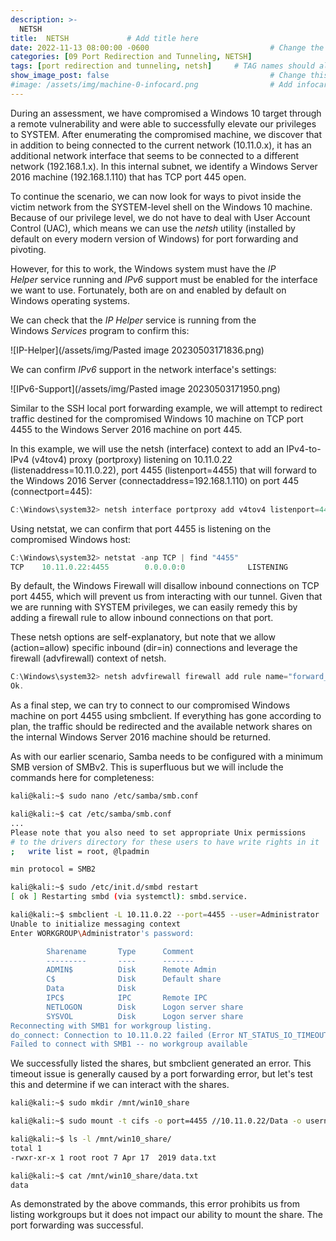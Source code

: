 ```yaml
---
description: >-
  NETSH
title:  NETSH             # Add title here
date: 2022-11-13 08:00:00 -0600                           # Change the date to match completion date
categories: [09 Port Redirection and Tunneling, NETSH]                     # Change Templates to Writeup
tags: [port redirection and tunneling, netsh]     # TAG names should always be lowercase; replace template with writeup, and add relevant tags
show_image_post: false                                    # Change this to true
#image: /assets/img/machine-0-infocard.png                # Add infocard image here for post preview image
---
```


During an assessment, we have compromised a Windows 10 target through a remote vulnerability and were able to successfully elevate our privileges to SYSTEM. After enumerating the compromised machine, we discover that in addition to being connected to the current network (10.11.0.x), it has an additional network interface that seems to be connected to a different network (192.168.1.x). In this internal subnet, we identify a Windows Server 2016 machine (192.168.1.110) that has TCP port 445 open.

To continue the scenario, we can now look for ways to pivot inside the victim network from the SYSTEM-level shell on the Windows 10 machine. Because of our privilege level, we do not have to deal with User Account Control (UAC), which means we can use the _netsh_ utility (installed by default on every modern version of Windows) for port forwarding and pivoting.

However, for this to work, the Windows system must have the _IP Helper_ service running and _IPv6_ support must be enabled for the interface we want to use. Fortunately, both are on and enabled by default on Windows operating systems.

We can check that the _IP Helper_ service is running from the Windows _Services_ program to confirm this:

![IP-Helper](/assets/img/Pasted image 20230503171836.png)

We can confirm _IPv6_ support in the network interface's settings:

![IPv6-Support](/assets/img/Pasted image 20230503171950.png)

Similar to the SSH local port forwarding example, we will attempt to redirect traffic destined for the compromised Windows 10 machine on TCP port 4455 to the Windows Server 2016 machine on port 445.

In this example, we will use the netsh (interface) context to add an IPv4-to-IPv4 (v4tov4) proxy (portproxy) listening on 10.11.0.22 (listenaddress=10.11.0.22), port 4455 (listenport=4455) that will forward to the Windows 2016 Server (connectaddress=192.168.1.110) on port 445 (connectport=445):

```powershell
C:\Windows\system32> netsh interface portproxy add v4tov4 listenport=4455 listenaddress=10.11.0.22 connectport=445 connectaddress=192.168.1.110
```

Using netstat, we can confirm that port 4455 is listening on the compromised Windows host:

```powershell
C:\Windows\system32> netstat -anp TCP | find "4455"                                              
TCP    10.11.0.22:4455        0.0.0.0:0              LISTENING 
```

By default, the Windows Firewall will disallow inbound connections on TCP port 4455, which will prevent us from interacting with our tunnel. Given that we are running with SYSTEM privileges, we can easily remedy this by adding a firewall rule to allow inbound connections on that port.

These netsh options are self-explanatory, but note that we allow (action=allow) specific inbound (dir=in) connections and leverage the firewall (advfirewall) context of netsh.

```powershell
C:\Windows\system32> netsh advfirewall firewall add rule name="forward_port_rule" protocol=TCP dir=in localip=10.11.0.22 localport=4455 action=allow
Ok.
```

As a final step, we can try to connect to our compromised Windows machine on port 4455 using smbclient. If everything has gone according to plan, the traffic should be redirected and the available network shares on the internal Windows Server 2016 machine should be returned.

As with our earlier scenario, Samba needs to be configured with a minimum SMB version of SMBv2. This is superfluous but we will include the commands here for completeness:

```bash
kali@kali:~$ sudo nano /etc/samba/smb.conf 

kali@kali:~$ cat /etc/samba/smb.conf 
...
Please note that you also need to set appropriate Unix permissions
# to the drivers directory for these users to have write rights in it
;   write list = root, @lpadmin

min protocol = SMB2

kali@kali:~$ sudo /etc/init.d/smbd restart
[ ok ] Restarting smbd (via systemctl): smbd.service.

kali@kali:~$ smbclient -L 10.11.0.22 --port=4455 --user=Administrator
Unable to initialize messaging context
Enter WORKGROUP\Administrator's password:

        Sharename       Type      Comment
        ---------       ----      -------
        ADMIN$          Disk      Remote Admin
        C$              Disk      Default share
        Data            Disk      
        IPC$            IPC       Remote IPC
        NETLOGON        Disk      Logon server share
        SYSVOL          Disk      Logon server share
Reconnecting with SMB1 for workgroup listing.
do_connect: Connection to 10.11.0.22 failed (Error NT_STATUS_IO_TIMEOUT)
Failed to connect with SMB1 -- no workgroup available
```

We successfully listed the shares, but smbclient generated an error. This timeout issue is generally caused by a port forwarding error, but let's test this and determine if we can interact with the shares.

```bash
kali@kali:~$ sudo mkdir /mnt/win10_share

kali@kali:~$ sudo mount -t cifs -o port=4455 //10.11.0.22/Data -o username=Administrator,password=Qwerty09! /mnt/win10_share

kali@kali:~$ ls -l /mnt/win10_share/
total 1
-rwxr-xr-x 1 root root 7 Apr 17  2019 data.txt

kali@kali:~$ cat /mnt/win10_share/data.txt
data 

```

As demonstrated by the above commands, this error prohibits us from listing workgroups but it does not impact our ability to mount the share. The port forwarding was successful.